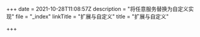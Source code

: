 +++
date = 2021-10-28T11:08:57Z
description = "将任意服务替换为自定义实现"
file = "_index"
linkTitle = "扩展与自定义"
title = "扩展与自定义"

+++
